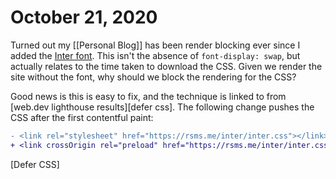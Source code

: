 # October 21, 2020

Turned out my [[Personal Blog]] has been render blocking ever since I added the [Inter font]. This isn't the absence of `font-display: swap`, but actually relates to the time taken to download the CSS. Given we render the site without the font, why should we block the rendering for the CSS?

Good news is this is easy to fix, and the technique is linked to from [web.dev lighthouse results][defer css]. The following change pushes the CSS after the first contentful paint:

```diff
- <link rel="stylesheet" href="https://rsms.me/inter/inter.css"></link>
+ <link crossOrigin rel="preload" href="https://rsms.me/inter/inter.css" as="style" onLoad="this.onload=null;this.rel='stylesheet'"></link>
```

[inter font]: https://rsms.me/inter/

[Defer CSS]
